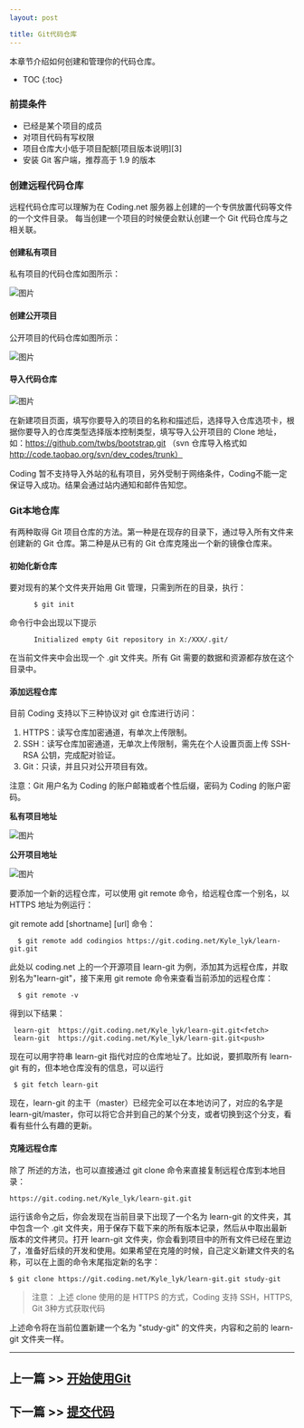 ```yaml
---
layout: post

title: Git代码仓库
---
```



本章节介绍如何创建和管理你的代码仓库。

* TOC
{:toc}

### 前提条件

 -  已经是某个项目的成员
 -  对项目代码有写权限
 -  项目仓库大小低于项目配额[项目版本说明][3]
 -  安装 Git 客户端，推荐高于 1.9 的版本
 
### 创建远程代码仓库

远程代码仓库可以理解为在 Coding.net 服务器上创建的一个专供放置代码等文件的一个文件目录。 每当创建一个项目的时候便会默认创建一个 Git 代码仓库与之相关联。

#### 创建私有项目

私有项目的代码仓库如图所示：

 ![图片](https://dn-coding-net-production-pp.qbox.me/c261f410-09bd-4bb4-bb27-eef4bcf6965d.png) 

#### 创建公开项目

公开项目的代码仓库如图所示：

 ![图片](https://dn-coding-net-production-pp.qbox.me/bfbd0905-bf7f-4ce7-98c4-bcb13451a938.png) 

#### 导入代码仓库

 ![图片](https://dn-coding-net-production-pp.qbox.me/4035d6c0-83a6-43eb-b274-1ac0d601a6f0.png) 

在新建项目页面，填写你要导入的项目的名称和描述后，选择导入仓库选项卡，根据你要导入的仓库类型选择版本控制类型，填写导入公开项目的 Clone 地址，
如：https://github.com/twbs/bootstrap.git （svn 仓库导入格式如 http://code.taobao.org/svn/dev_codes/trunk） 

Coding 暂不支持导入外站的私有项目，另外受制于网络条件，Coding不能一定保证导入成功。结果会通过站内通知和邮件告知您。

### Git本地仓库

有两种取得 Git 项目仓库的方法。第一种是在现存的目录下，通过导入所有文件来创建新的 Git 仓库。第二种是从已有的 Git 仓库克隆出一个新的镜像仓库来。

#### 初始化新仓库

要对现有的某个文件夹开始用 Git 管理，只需到所在的目录，执行：
         
          $ git init

命令行中会出现以下提示

          Initialized empty Git repository in X:/XXX/.git/

在当前文件夹中会出现一个 .git 文件夹。所有 Git 需要的数据和资源都存放在这个目录中。


#### 添加远程仓库

目前 Coding 支持以下三种协议对 git 仓库进行访问：

1) HTTPS：读写仓库加密通道，有单次上传限制。
2) SSH：读写仓库加密通道，无单次上传限制，需先在个人设置页面上传 SSH-RSA 公钥，完成配对验证。
3) Git：只读，并且只对公开项目有效。

注意：Git 用户名为 Coding 的账户邮箱或者个性后缀，密码为 Coding 的账户密码。

**私有项目地址**

 ![图片](https://dn-coding-net-production-pp.qbox.me/c0ad92a5-9bf5-4d35-b2f6-7bc4feabd5c7.png) 


**公开项目地址**


 ![图片](https://dn-coding-net-production-pp.qbox.me/e7babea4-4dff-4152-a2c4-ba684a97401a.png) 


要添加一个新的远程仓库，可以使用 git remote 命令，给远程仓库一个别名，以HTTPS 地址为例运行： 

git remote add [shortname] [url] 命令：
      
      $ git remote add codingios https://git.coding.net/Kyle_lyk/learn-git.git

此处以 coding.net 上的一个开源项目 learn-git 为例，添加其为远程仓库，并取别名为"learn-git"，接下来用 git remote 命令来查看当前添加的远程仓库：

      $ git remote -v 

得到以下结果：

     learn-git  https://git.coding.net/Kyle_lyk/learn-git.git<fetch>
     learn-git  https://git.coding.net/Kyle_lyk/learn-git.git<push>

现在可以用字符串 learn-git 指代对应的仓库地址了。比如说，要抓取所有 learn-git 有的，但本地仓库没有的信息，可以运行 

     $ git fetch learn-git

现在，learn-git 的主干（master）已经完全可以在本地访问了，对应的名字是 learn-git/master，你可以将它合并到自己的某个分支，或者切换到这个分支，看看有些什么有趣的更新。

####  克隆远程仓库

除了  所述的方法，也可以直接通过 git clone 命令来直接复制远程仓库到本地目录：

    https://git.coding.net/Kyle_lyk/learn-git.git

运行该命令之后，你会发现在当前目录下出现了一个名为 learn-git 的文件夹，其中包含一个 .git 文件夹，用于保存下载下来的所有版本记录，然后从中取出最新版本的文件拷贝。打开 learn-git 文件夹，你会看到项目中的所有文件已经在里边了，准备好后续的开发和使用。如果希望在克隆的时候，自己定义新建文件夹的名称，可以在上面的命令末尾指定新的名字：

    $ git clone https://git.coding.net/Kyle_lyk/learn-git.git study-git

> 注意： 上述 clone 使用的是 HTTPS 的方式，Coding 支持 SSH，HTTPS, Git 3种方式获取代码

上述命令将在当前位置新建一个名为 "study-git" 的文件夹，内容和之前的 learn-git 文件夹一样。

---

## 上一篇 >> [开始使用Git](/help/doc/git/getting-started.html)

## 下一篇 >> [提交代码](/help/doc/git/push.html)
